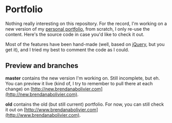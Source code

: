 # Portfolio

Nothing really interesting on this repository. For the record, I'm working on a new version of my [personal portfolio](http://www.brendanabolivier.com), from scratch, I only re-use the content. Here's the source code in case you'd like to check it out.

Most of the features have been hand-made (well, based on [jQuery](http://jquery.com/), but you get it), and I tried my best to comment the code as I could.

## Preview and branches

**master** contains the new version I'm working on. Still incomplete, but eh. You can preview it live (kind of, I try to remember to pull there at each change) on [http://new.brendanabolivier.com](http://new.brendanabolivier.com).

**old** contains the old (but still current) portfolio. For now, you can still check it out on [http://www.brendanabolivier.com](http://www.brendanabolivier.com).
